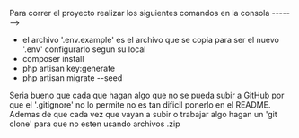 Para correr el proyecto realizar los siguientes comandos en la consola ------->

- el archivo '.env.example' es el archivo que se copia para ser el nuevo '.env' configurarlo segun su local
- composer install
- php artisan key:generate
- php artisan migrate --seed

Seria bueno que cada que hagan algo que no se pueda subir a GitHub por que el '.gitignore' no lo permite no es tan dificil ponerlo en el README.
Ademas de que cada vez que vayan a subir o trabajar algo hagan un 'git clone' para que no esten usando archivos .zip
